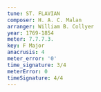 ```yaml
---
tune: ST. FLAVIAN
composer: H. A. C. Malan
arranger: William B. Collyer
year: 1769-1854
meter: 7.7.7.3.
key: F Major
anacrusis: 4
meter_error: '0'
time_signature: 3/4
meterError: 0
timeSignature: 4/4
---
```

